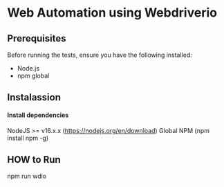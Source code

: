 # Web Automation using Webdriverio

## Prerequisites

Before running the tests, ensure you have the following installed:

- Node.js
- npm global

## Instalassion
#### Install dependencies
NodeJS >= v16.x.x (https://nodejs.org/en/download)
Global NPM (npm install npm -g)

## HOW to Run
npm run wdio


